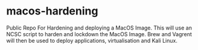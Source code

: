 # macos-hardening
Public Repo For Hardening and deploying a MacOS Image.
This will use an NCSC script to harden and lockdown the MacOS Image. Brew and Vagrent will then be used to deploy applications, virtualisation and Kali Linux.
